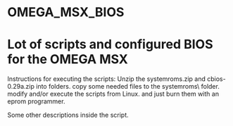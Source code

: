# OMEGA_MSX_BIOS
Lot of scripts and configured BIOS for the OMEGA MSX
====================================================

Instructions for executing the scripts: 
Unzip the systemroms.zip and cbios-0.29a.zip into folders.
copy some needed files to the systemroms\ folder.
modify and/or execute the scripts from Linux.
and just burn them with an eprom programmer.

Some other descriptions inside the script.
